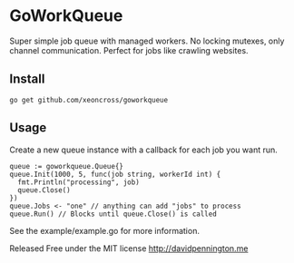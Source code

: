 # GoWorkQueue

Super simple job queue with managed workers. No locking mutexes, only channel communication. Perfect for jobs like crawling websites.

## Install

    go get github.com/xeoncross/goworkqueue

## Usage

Create a new queue instance with a callback for each job you want run.

    queue := goworkqueue.Queue{}
    queue.Init(1000, 5, func(job string, workerId int) {
      fmt.Println("processing", job)
      queue.Close()
    })
    queue.Jobs <- "one" // anything can add "jobs" to process
    queue.Run() // Blocks until queue.Close() is called

See the example/example.go for more information.

Released Free under the MIT license http://davidpennington.me
